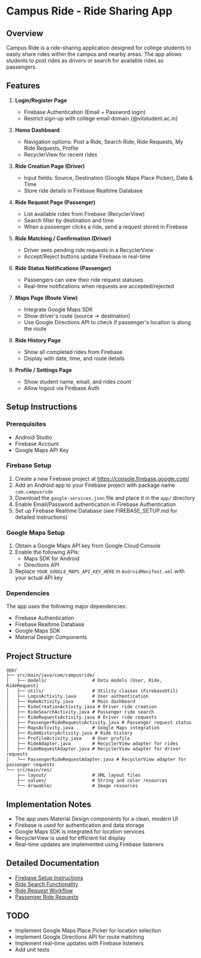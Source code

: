# Campus Ride - Ride Sharing App

## Overview
Campus Ride is a ride-sharing application designed for college students to easily share rides within the campus and nearby areas. The app allows students to post rides as drivers or search for available rides as passengers.

## Features
1. **Login/Register Page**
   - Firebase Authentication (Email + Password login)
   - Restrict sign-up with college email domain (@vitstudent.ac.in)

2. **Home Dashboard**
   - Navigation options: Post a Ride, Search Ride, Ride Requests, My Ride Requests, Profile
   - RecyclerView for recent rides

3. **Ride Creation Page (Driver)**
   - Input fields: Source, Destination (Google Maps Place Picker), Date & Time
   - Store ride details in Firebase Realtime Database

4. **Ride Request Page (Passenger)**
   - List available rides from Firebase (RecyclerView)
   - Search filter by destination and time
   - When a passenger clicks a ride, send a request stored in Firebase

5. **Ride Matching / Confirmation (Driver)**
   - Driver sees pending ride requests in a RecyclerView
   - Accept/Reject buttons update Firebase in real-time

6. **Ride Status Notifications (Passenger)**
   - Passengers can view their ride request statuses
   - Real-time notifications when requests are accepted/rejected

7. **Maps Page (Route View)**
   - Integrate Google Maps SDK
   - Show driver's route (source → destination)
   - Use Google Directions API to check if passenger's location is along the route

8. **Ride History Page**
   - Show all completed rides from Firebase
   - Display with date, time, and route details

9. **Profile / Settings Page**
   - Show student name, email, and rides count
   - Allow logout via Firebase Auth

## Setup Instructions

### Prerequisites
- Android Studio
- Firebase Account
- Google Maps API Key

### Firebase Setup
1. Create a new Firebase project at https://console.firebase.google.com/
2. Add an Android app to your Firebase project with package name `com.campusride`
3. Download the `google-services.json` file and place it in the `app/` directory
4. Enable Email/Password authentication in Firebase Authentication
5. Set up Firebase Realtime Database (see FIREBASE_SETUP.md for detailed instructions)

### Google Maps Setup
1. Obtain a Google Maps API key from Google Cloud Console
2. Enable the following APIs:
   - Maps SDK for Android
   - Directions API
3. Replace `YOUR_GOOGLE_MAPS_API_KEY_HERE` in `AndroidManifest.xml` with your actual API key

### Dependencies
The app uses the following major dependencies:
- Firebase Authentication
- Firebase Realtime Database
- Google Maps SDK
- Material Design Components

## Project Structure
```
app/
├── src/main/java/com/campusride/
│   ├── models/                 # Data models (User, Ride, RideRequest)
│   ├── utils/                  # Utility classes (FirebaseUtil)
│   ├── LoginActivity.java      # User authentication
│   ├── HomeActivity.java       # Main dashboard
│   ├── RideCreationActivity.java # Driver ride creation
│   ├── RideSearchActivity.java # Passenger ride search
│   ├── RideRequestsActivity.java # Driver ride requests
│   ├── PassengerRideRequestsActivity.java # Passenger request status
│   ├── MapsActivity.java       # Google Maps integration
│   ├── RideHistoryActivity.java # Ride history
│   ├── ProfileActivity.java    # User profile
│   ├── RideAdapter.java        # RecyclerView adapter for rides
│   ├── RideRequestAdapter.java # RecyclerView adapter for driver requests
│   └── PassengerRideRequestAdapter.java # RecyclerView adapter for passenger requests
└── src/main/res/
    ├── layout/                 # XML layout files
    ├── values/                 # String and color resources
    └── drawable/               # Image resources
```

## Implementation Notes
- The app uses Material Design components for a clean, modern UI
- Firebase is used for authentication and data storage
- Google Maps SDK is integrated for location services
- RecyclerView is used for efficient list display
- Real-time updates are implemented using Firebase listeners

## Detailed Documentation
- [Firebase Setup Instructions](FIREBASE_SETUP.md)
- [Ride Search Functionality](RIDE_SEARCH.md)
- [Ride Request Workflow](RIDE_REQUESTS.md)
- [Passenger Ride Requests](PASSENGER_REQUESTS.md)

## TODO
- Implement Google Maps Place Picker for location selection
- Implement Google Directions API for route matching
- Implement real-time updates with Firebase listeners
- Add unit tests